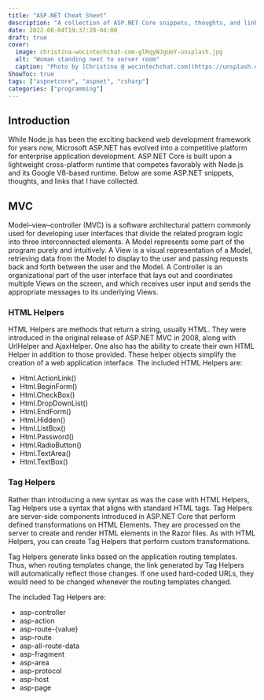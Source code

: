 ```yaml
---
title: "ASP.NET Cheat Sheet"
description: "A collection of ASP.NET Core snippets, thoughts, and links"
date: 2022-08-04T19:37:28-04:00
draft: true
cover:
  image: christina-wocintechchat-com-glRqyWJgUeY-unsplash.jpg
  alt: "Woman standing next to server room"
  caption: "Photo by [Christina @ wocintechchat.com](https://unsplash.com/@wocintechchat?utm_source=unsplash&utm_medium=referral&utm_content=creditCopyText) on [Unsplash](https://unsplash.com/@wocintechchat?utm_source=unsplash&utm_medium=referral&utm_content=creditCopyTex)"
ShowToc: true
tags: ["aspnetcore", "aspnet", "csharp"]
categories: ["programming"]
---
```


## Introduction
While Node.js has been the exciting backend web development framework for years now, Microsoft ASP.NET has evolved into a competitive platform for enterprise application development. ASP.NET Core is built upon a lightweight cross-platform runtime that competes favorably with Node.js and its Google V8-based runtime. Below are some ASP.NET snippets, thoughts, and links that I have collected.

## MVC
Model–view–controller (MVC) is a software architectural pattern commonly used for developing user interfaces that divide the related program logic into three interconnected elements. A Model represents some part of the program purely and intuitively. A View is a visual representation of a Model, retrieving data from the Model to display to the user and passing requests back and forth between the user and the Model. A Controller is an organizational part of the user interface that lays out and coordinates multiple Views on the screen, and which receives user input and sends the appropriate messages to its underlying Views.

### HTML Helpers
HTML Helpers are methods that return a string, usually HTML. They were introduced in the original release of ASP.NET MVC in 2008, along with UrlHelper and AjaxHelper. One also has the ability to create their own HTML Helper in addition to those provided. These helper objects simplify the creation of a web application interface. The included HTML Helpers are:
- Html.ActionLink()
- Html.BeginForm()
- Html.CheckBox()
- Html.DropDownList()
- Html.EndForm()
- Html.Hidden()
- Html.ListBox()
- Html.Password()
- Html.RadioButton()
- Html.TextArea()
- Html.TextBox()

### Tag Helpers
Rather than introducing a new syntax as was the case with HTML Helpers, Tag Helpers use a syntax that aligns with standard HTML tags. Tag Helpers are server-side components introduced in ASP.NET Core that perform defined transformations on HTML Elements. They are processed on the server to create and render HTML elements in the Razor files. As with HTML Helpers, you can create Tag Helpers that perform custom transformations.

Tag Helpers generate links based on the application routing templates. Thus, when routing templates change, the link generated by Tag Helpers will automatically reflect those changes. If one used hard-coded URLs, they would need to be changed whenever the routing templates changed.

The included Tag Helpers are:
- asp-controller
- asp-action
- asp-route-{value}
- asp-route
- asp-all-route-data
- asp-fragment
- asp-area
- asp-protocol
- asp-host
- asp-page
